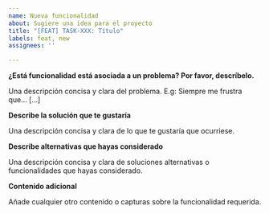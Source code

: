 ```yaml
---
name: Nueva funcionalidad
about: Sugiere una idea para el proyecto
title: "[FEAT] TASK-XXX: Título"
labels: feat, new
assignees: ''

---
```


**¿Está funcionalidad está asociada a un problema? Por favor, descríbelo.**

Una descripción concisa y clara del problema. E.g: Siempre me frustra que... [...]

**Describe la solución que te gustaría**

Una descripción concisa y clara de lo que te gustaría que ocurriese.

**Describe alternativas que hayas considerado**

Una descripción concisa y clara de soluciones alternativas o funcionalidades que hayas considerado.

**Contenido adicional**

Añade cualquier otro contenido o capturas sobre la funcionalidad requerida.
